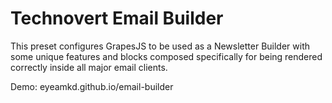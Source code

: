 # Technovert Email Builder

This preset configures GrapesJS to be used as a Newsletter Builder with some unique features and blocks composed specifically for being rendered correctly inside all major email clients.

Demo: eyeamkd.github.io/email-builder




